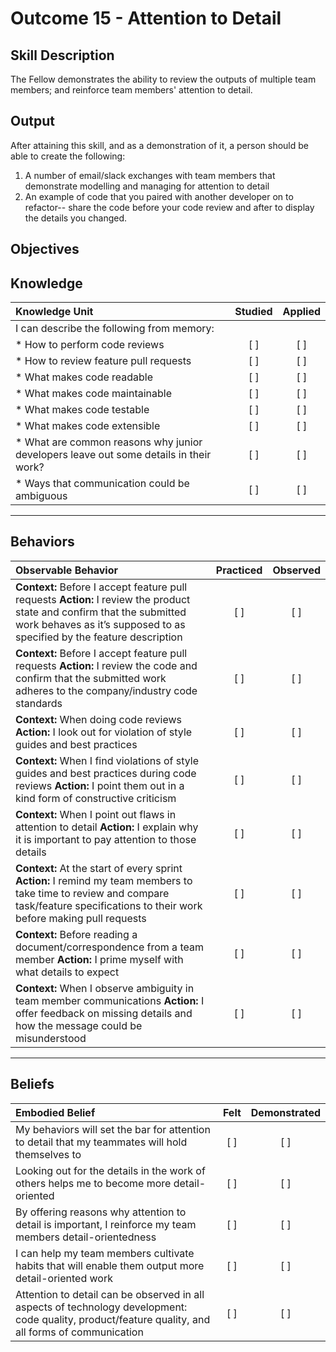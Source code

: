 # Outcome 15 - Attention to Detail

**Skill Description**
----------
The Fellow demonstrates the ability to review the outputs of multiple team members; and reinforce team members' attention to detail.

**Output**
----------
After attaining this skill, and as a demonstration of it, a person should be able to create the following:

1. A number of email/slack exchanges with team members that demonstrate modelling and managing for attention to detail
2. An example of code that you paired with another developer on to refactor-- share the code before your code review and after to display the details you changed. 


**Objectives**
----------
## **Knowledge**


| Knowledge Unit   |      Studied      | Applied |
|:-------------|:------------------:|:--------:|
| I can describe the following from memory: | | |
| * How to perform code reviews | [ ] | [ ]  |
| * How to review feature pull requests     | [ ] | [ ]  |
| * What makes code readable     | [ ] | [ ]  |
| * What makes code maintainable    | [ ] | [ ]  |
| * What makes code testable     | [ ] | [ ]  |
| * What makes code extensible     | [ ] | [ ]  |
| * What are common reasons why junior developers leave out some details in their work?     | [ ] | [ ]  |
| * Ways that communication could be ambiguous     | [ ] | [ ]  |



----------


## **Behaviors**

| Observable Behavior   |      Practiced      | Observed |
|:-------------|:------------------:|:--------:|
| **Context:** Before I accept feature pull requests **Action:** I review the product state and confirm that the submitted work behaves as it’s supposed to as specified by the feature description | [ ] | [ ]  |
| **Context:** Before I accept feature pull requests **Action:** I review the code and confirm that the submitted work  adheres to the company/industry code standards | [ ] | [ ]  |
| **Context:** When doing code reviews **Action:** I look out for violation of style guides and best practices | [ ] | [ ] |  
| **Context:** When I find violations of style guides and best practices during code reviews **Action:** I point them out in a kind form of constructive criticism | [ ] | [ ]  
| **Context:** When I point out flaws in attention to detail **Action:** I explain why it is important to pay attention to those details | [ ] | [ ]
| **Context:** At the start of every sprint **Action:** I remind my team members to take time to review and compare task/feature specifications to their work before making pull requests | [ ] | [ ]
| **Context:** Before reading a document/correspondence from a team member **Action:** I prime myself with what details to expect | [ ] | [ ]
| **Context:** When I observe ambiguity in team member communications **Action:** I offer feedback on missing details and how the message could be misunderstood | [ ] | [ ]


----------


## **Beliefs**


| Embodied Belief   |      Felt      | Demonstrated |
|:-------------|:------------------:|:--------:|
| My behaviors will set the bar for attention to detail that my teammates will hold themselves to | [ ] | [ ]  |
| Looking out for the details in the work of others helps me to become more detail-oriented | [ ] | [ ]  |
| By offering reasons why attention to detail is important, I reinforce my team members detail-orientedness | [ ] | [ ]  |
| I can help my team members cultivate habits that will enable them output more detail-oriented work | [ ] | [ ]  |
| Attention to detail can be observed in all aspects of technology development: code quality, product/feature quality, and all forms of communication | [ ] | [ ]  |

